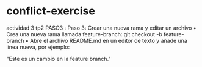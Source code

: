 # conflict-exercise
actividad 3 tp2
 PASO3 : Paso 3: Crear una nueva rama y editar un archivo
• Crea una nueva rama llamada feature-branch:
git checkout -b feature-branch
• Abre el archivo README.md en un editor de texto y añade una línea nueva,
por ejemplo:

"Este es un cambio en la feature branch."




 